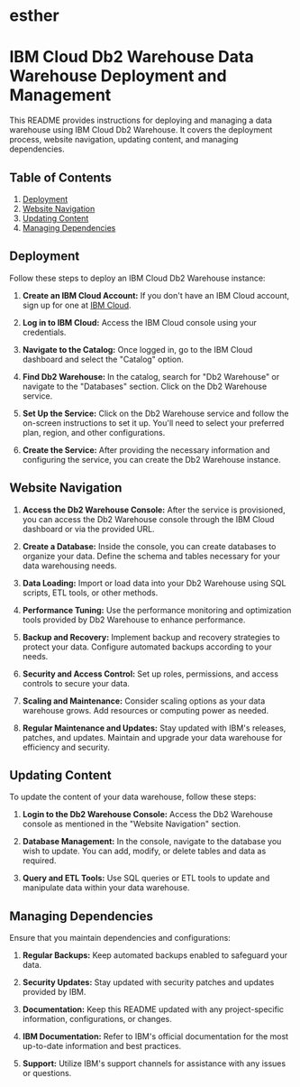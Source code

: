 # esther
# IBM Cloud Db2 Warehouse Data Warehouse Deployment and Management

This README provides instructions for deploying and managing a data warehouse using IBM Cloud Db2 Warehouse. It covers the deployment process, website navigation, updating content, and managing dependencies.

## Table of Contents
1. [Deployment](#deployment)
2. [Website Navigation](#website-navigation)
3. [Updating Content](#updating-content)
4. [Managing Dependencies](#managing-dependencies)

## Deployment

Follow these steps to deploy an IBM Cloud Db2 Warehouse instance:

1. **Create an IBM Cloud Account:**
   If you don't have an IBM Cloud account, sign up for one at [IBM Cloud](https://cloud.ibm.com/).

2. **Log in to IBM Cloud:**
   Access the IBM Cloud console using your credentials.

3. **Navigate to the Catalog:**
   Once logged in, go to the IBM Cloud dashboard and select the "Catalog" option.

4. **Find Db2 Warehouse:**
   In the catalog, search for "Db2 Warehouse" or navigate to the "Databases" section. Click on the Db2 Warehouse service.

5. **Set Up the Service:**
   Click on the Db2 Warehouse service and follow the on-screen instructions to set it up. You'll need to select your preferred plan, region, and other configurations.

6. **Create the Service:**
   After providing the necessary information and configuring the service, you can create the Db2 Warehouse instance.

## Website Navigation

1. **Access the Db2 Warehouse Console:**
   After the service is provisioned, you can access the Db2 Warehouse console through the IBM Cloud dashboard or via the provided URL.

2. **Create a Database:**
   Inside the console, you can create databases to organize your data. Define the schema and tables necessary for your data warehousing needs.

3. **Data Loading:**
   Import or load data into your Db2 Warehouse using SQL scripts, ETL tools, or other methods.

4. **Performance Tuning:**
   Use the performance monitoring and optimization tools provided by Db2 Warehouse to enhance performance.

5. **Backup and Recovery:**
   Implement backup and recovery strategies to protect your data. Configure automated backups according to your needs.

6. **Security and Access Control:**
   Set up roles, permissions, and access controls to secure your data.

7. **Scaling and Maintenance:**
   Consider scaling options as your data warehouse grows. Add resources or computing power as needed.

8. **Regular Maintenance and Updates:**
   Stay updated with IBM's releases, patches, and updates. Maintain and upgrade your data warehouse for efficiency and security.

## Updating Content

To update the content of your data warehouse, follow these steps:

1. **Login to the Db2 Warehouse Console:**
   Access the Db2 Warehouse console as mentioned in the "Website Navigation" section.

2. **Database Management:**
   In the console, navigate to the database you wish to update. You can add, modify, or delete tables and data as required.

3. **Query and ETL Tools:**
   Use SQL queries or ETL tools to update and manipulate data within your data warehouse.

## Managing Dependencies

Ensure that you maintain dependencies and configurations:

1. **Regular Backups:**
   Keep automated backups enabled to safeguard your data.

2. **Security Updates:**
   Stay updated with security patches and updates provided by IBM.

3. **Documentation:**
   Keep this README updated with any project-specific information, configurations, or changes.

4. **IBM Documentation:**
   Refer to IBM's official documentation for the most up-to-date information and best practices.

5. **Support:**
   Utilize IBM's support channels for assistance with any issues or questions.
